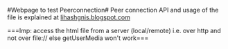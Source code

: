 #Webpage to test Peerconnection#
Peer connection API and usage of the file is explained at <a href="http://lihashgnis.blogspot.com/2012/09/webrtc-using-media-stream-and.html">lihashgnis.blogspot.com</a>

===Imp: access the html file from a server (local/remote) i.e. over http and not over file:// else getUserMedia won't work===
